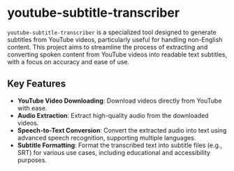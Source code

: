 # youtube-subtitle-transcriber

`youtube-subtitle-transcriber` is a specialized tool designed to generate subtitles from YouTube videos, particularly useful for handling non-English content. This project aims to streamline the process of extracting and converting spoken content from YouTube videos into readable text subtitles, with a focus on accuracy and ease of use.

## Key Features

- **YouTube Video Downloading**: Download videos directly from YouTube with ease.
- **Audio Extraction**: Extract high-quality audio from the downloaded videos.
- **Speech-to-Text Conversion**: Convert the extracted audio into text using advanced speech recognition, supporting multiple languages.
- **Subtitle Formatting**: Format the transcribed text into subtitle files (e.g., SRT) for various use cases, including educational and accessibility purposes.
